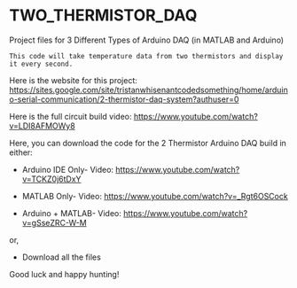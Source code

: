 # TWO_THERMISTOR_DAQ
Project files for 3 Different Types of Arduino DAQ (in MATLAB and Arduino)
   
    This code will take temperature data from two thermistors and display it every second.

Here is the website for this project: https://sites.google.com/site/tristanwhisenantcodedsomething/home/arduino-serial-communication/2-thermistor-daq-system?authuser=0

Here is the full circuit build video: https://www.youtube.com/watch?v=LDI8AFMOWy8

Here, you can download the code for the 2 Thermistor Arduino DAQ build in either:

- Arduino IDE Only- Video:  https://www.youtube.com/watch?v=TCKZ0j6tDxY

- MATLAB Only- Video:       https://www.youtube.com/watch?v=_Rgt6OSCock

- Arduino + MATLAB- Video:  https://www.youtube.com/watch?v=gSseZRC-W-M

or, 

- Download all the files


Good luck and happy hunting!





